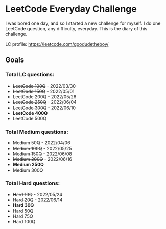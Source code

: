# LeetCode Everyday Challenge
I was bored one day, and so I started a new challenge for myself. I do one LeetCode question, any difficulty, everyday. This is the diary of this challenge.

LC profile: https://leetcode.com/goodudetheboy/

## Goals

### Total LC questions:
- ~~LeetCode 100Q~~ - 2022/03/30
- ~~LeetCode 150Q~~ - 2022/05/01
- ~~LeetCode 200Q~~ - 2022/05/26
- ~~LeetCode 250Q~~ - 2022/06/04
- ~~LeetCode 300Q~~ - 2022/06/10
- **LeetCode 400Q**
- LeetCode 500Q

### Total Medium questions:
- ~~Medium 50Q~~ - 2022/04/06
- ~~Medium 100Q~~ - 2022/05/25
- ~~Medium 150Q~~ - 2022/06/08
- ~~Medium 200Q~~ - 2022/06/16
- **Medium 250Q**
- Medium 300Q


### Total Hard questions:
- ~~Hard 10Q~~ - 2022/05/24
- ~~Hard 20Q~~ - 2022/06/14
- **Hard 30Q**
- Hard 50Q
- Hard 75Q
- Hard 100Q
